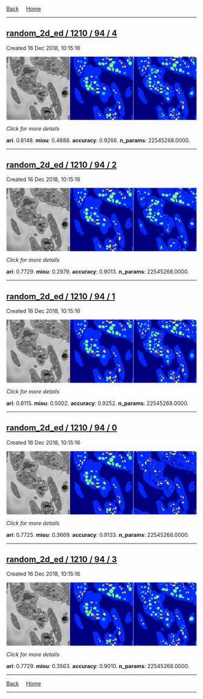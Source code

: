
[Back](..)&nbsp;&nbsp;&nbsp;&nbsp;&nbsp;[Home](https://leapmanlab.github.io/snapshots)

---

<div class="summary"><a href="4"><h2>random_2d_ed / 1210 / 94 / 4</h2></a><p>Created 16 Dec 2018, 10:15:16
</p><a href="4"><img src="4/media/summary.png" align="center"></a><p>
<i>Click for more details</i>
</p></div>

**ari**: 0.8148. **miou**: 0.4888. **accuracy**: 0.9266. **n_params**: 22545268.0000. 

---

<div class="summary"><a href="2"><h2>random_2d_ed / 1210 / 94 / 2</h2></a><p>Created 16 Dec 2018, 10:15:16
</p><a href="2"><img src="2/media/summary.png" align="center"></a><p>
<i>Click for more details</i>
</p></div>

**ari**: 0.7729. **miou**: 0.2979. **accuracy**: 0.9013. **n_params**: 22545268.0000. 

---

<div class="summary"><a href="1"><h2>random_2d_ed / 1210 / 94 / 1</h2></a><p>Created 16 Dec 2018, 10:15:16
</p><a href="1"><img src="1/media/summary.png" align="center"></a><p>
<i>Click for more details</i>
</p></div>

**ari**: 0.8115. **miou**: 0.5002. **accuracy**: 0.9252. **n_params**: 22545268.0000. 

---

<div class="summary"><a href="0"><h2>random_2d_ed / 1210 / 94 / 0</h2></a><p>Created 16 Dec 2018, 10:15:16
</p><a href="0"><img src="0/media/summary.png" align="center"></a><p>
<i>Click for more details</i>
</p></div>

**ari**: 0.7725. **miou**: 0.3669. **accuracy**: 0.9133. **n_params**: 22545268.0000. 

---

<div class="summary"><a href="3"><h2>random_2d_ed / 1210 / 94 / 3</h2></a><p>Created 16 Dec 2018, 10:15:16
</p><a href="3"><img src="3/media/summary.png" align="center"></a><p>
<i>Click for more details</i>
</p></div>

**ari**: 0.7729. **miou**: 0.3563. **accuracy**: 0.9010. **n_params**: 22545268.0000. 

---

[Back](..)&nbsp;&nbsp;&nbsp;&nbsp;&nbsp;[Home](https://leapmanlab.github.io/snapshots)

---